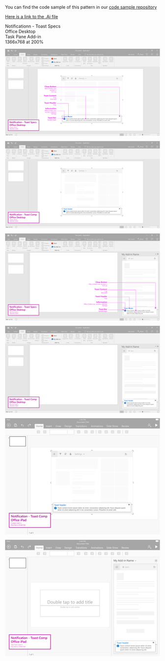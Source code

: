 
You can find the code sample of this pattern in our [code sample repository](www.github.com/officedev/codesamples)  

[Here is a link to the .Ai file](https://github.com/OfficeDev/Office-Add-in-UX-Design-Patterns/blob/Alec's-ongoing-changes/Patterns/Source%20Files/Embedded_Dialog.ai)



Notificationn - Toast Specs  
Office Desktop  
Task Pane Add-in  
1366x768 at 200%  

![Notification - Toast](https://raw.githubusercontent.com/Alec-McGinnis/add-in_codesample_links/master/PNGs/toast/Notification_toast_Desktop%20Content%20Window%20Callouts.png)

![Notification - Toast](https://raw.githubusercontent.com/Alec-McGinnis/add-in_codesample_links/master/PNGs/toast/Notification_toast_Desktop%20Content%20Window.png)

![Notification - Toast](https://raw.githubusercontent.com/Alec-McGinnis/add-in_codesample_links/master/PNGs/toast/Notification_toast_Desktop%20Task%20Pane%20Callouts.png)


![Notification - Toast](https://raw.githubusercontent.com/Alec-McGinnis/add-in_codesample_links/master/PNGs/toast/Notification_toast_Desktop%20Task%20Pane.png)


![Notification - Toast](https://raw.githubusercontent.com/Alec-McGinnis/add-in_codesample_links/master/PNGs/toast/Notification_toast_iPad%20Content%20Window.png)


![Notification - Toast](https://raw.githubusercontent.com/Alec-McGinnis/add-in_codesample_links/master/PNGs/toast/Notification_toast_iPad%20Task%20Pane.png)
